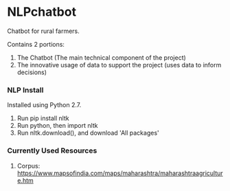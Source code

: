 # NLPchatbot
Chatbot for rural farmers.

Contains 2 portions:
1. The Chatbot (The main technical component of the project)
2. The innovative usage of data to support the project (uses data to inform decisions)

### NLP Install
Installed using Python 2.7. 
1. Run pip install nltk
2. Run python, then import nltk
3. Run nltk.download(), and download 'All packages'

### Currently Used Resources
1. Corpus: https://www.mapsofindia.com/maps/maharashtra/maharashtraagriculture.htm
